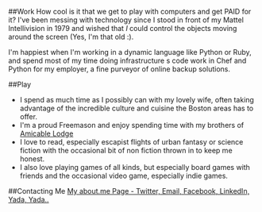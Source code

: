 ##Work
How cool is it that we get to play with computers and get PAID for it? I've been messing with technology since I stood in front of my Mattel Intellivision in 1979 and wished that
*I* could control the objects moving around the screen (Yes, I'm that old :).

I'm happiest when I'm working in a dynamic language like Python or Ruby, and spend most of my time doing infrastructure s code work in Chef and Python for my employer,
a fine purveyor of online backup solutions.

##Play
* I spend as much time as I possibly can with my lovely wife, often taking advantage of the incredible culture and cuisine the Boston areas has to offer.
* I'm a proud Freemason and enjoy spending time with my brothers of [Amicable Lodge](http://www.amicablelodge.com)
* I love to read, especially escapist flights of urban fantasy or science fiction with the occasional bit of non fiction thrown in to keep me honest.
* I also love playing games of all kinds, but especially board games with friends and the occasional video game, especially indie games.

##Contacting Me
[My about.me Page - Twitter, Email, Facebook, LinkedIn, Yada, Yada..](https://about.me/feoh)
